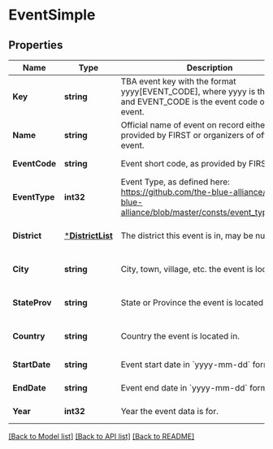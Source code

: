 # EventSimple

## Properties
Name | Type | Description | Notes
------------ | ------------- | ------------- | -------------
**Key** | **string** | TBA event key with the format yyyy[EVENT_CODE], where yyyy is the year, and EVENT_CODE is the event code of the event. | [default to null]
**Name** | **string** | Official name of event on record either provided by FIRST or organizers of offseason event. | [default to null]
**EventCode** | **string** | Event short code, as provided by FIRST. | [default to null]
**EventType** | **int32** | Event Type, as defined here: https://github.com/the-blue-alliance/the-blue-alliance/blob/master/consts/event_type.py#L2 | [default to null]
**District** | [***DistrictList**](District_List.md) | The district this event is in, may be null. | [optional] [default to null]
**City** | **string** | City, town, village, etc. the event is located in. | [optional] [default to null]
**StateProv** | **string** | State or Province the event is located in. | [optional] [default to null]
**Country** | **string** | Country the event is located in. | [optional] [default to null]
**StartDate** | **string** | Event start date in &#x60;yyyy-mm-dd&#x60; format. | [default to null]
**EndDate** | **string** | Event end date in &#x60;yyyy-mm-dd&#x60; format. | [default to null]
**Year** | **int32** | Year the event data is for. | [default to null]

[[Back to Model list]](../README.md#documentation-for-models) [[Back to API list]](../README.md#documentation-for-api-endpoints) [[Back to README]](../README.md)


